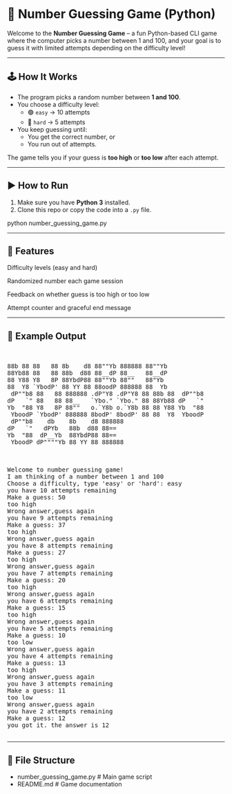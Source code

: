 # 🎯 Number Guessing Game (Python)

Welcome to the **Number Guessing Game** – a fun Python-based CLI game where the computer picks a number between 1 and 100, and your goal is to guess it with limited attempts depending on the difficulty level!


---

## 🕹️ How It Works

- The program picks a random number between **1 and 100**.
- You choose a difficulty level:
  - 🟢 `easy` → 10 attempts
  - 🔴 `hard` → 5 attempts
- You keep guessing until:
  - You get the correct number, or
  - You run out of attempts.

The game tells you if your guess is **too high** or **too low** after each attempt.

---

## ▶️ How to Run

1. Make sure you have **Python 3** installed.
2. Clone this repo or copy the code into a `.py` file.


python number_guessing_game.py


---


## 🔧 Features

Difficulty levels (easy and hard)

Randomized number each game session

Feedback on whether guess is too high or too low

Attempt counter and graceful end message


---

## 🧠 Example Output


<pre>


88b 88 88   88 8b    d8 88""Yb 888888 88""Yb          
88Yb88 88   88 88b  d88 88__dP 88__   88__dP          
88 Y88 Y8   8P 88YbdP88 88""Yb 88""   88"Yb           
88  Y8 `YbodP' 88 YY 88 88oodP 888888 88  Yb          
 dP""b8 88   88 888888 .dP"Y8 .dP"Y8 88 88b 88  dP""b8
dP   `" 88   88 88__   `Ybo." `Ybo." 88 88Yb88 dP   `"
Yb  "88 Y8   8P 88""   o.`Y8b o.`Y8b 88 88 Y88 Yb  "88
 YboodP `YbodP' 888888 8bodP' 8bodP' 88 88  Y8  YboodP
 dP""b8    db    8b    d8 888888                      
dP   `"   dPYb   88b  d88 88==                        
Yb  "88  dP__Yb  88YbdP88 88==                        
 YboodP dP""""Yb 88 YY 88 888888
 
 
 
Welcome to number guessing game!
I am thinking of a number between 1 and 100
Choose a difficulty, type 'easy' or 'hard': easy
you have 10 attempts remaining
Make a guess: 50
too high
Wrong answer,guess again
you have 9 attempts remaining
Make a guess: 37
too high
Wrong answer,guess again
you have 8 attempts remaining
Make a guess: 27
too high
Wrong answer,guess again
you have 7 attempts remaining
Make a guess: 20
too high
Wrong answer,guess again
you have 6 attempts remaining
Make a guess: 15
too high
Wrong answer,guess again
you have 5 attempts remaining
Make a guess: 10
too low
Wrong answer,guess again
you have 4 attempts remaining
Make a guess: 13
too high
Wrong answer,guess again
you have 3 attempts remaining
Make a guess: 11
too low
Wrong answer,guess again
you have 2 attempts remaining
Make a guess: 12
you got it. the answer is 12
  
</pre>

---

## 📂 File Structure


- number_guessing_game.py  # Main game script
- README.md                # Game documentation
